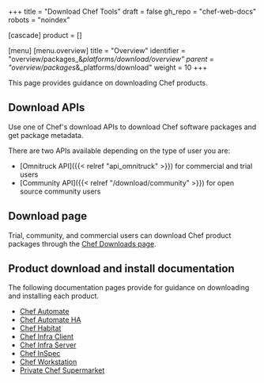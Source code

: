 +++
title = "Download Chef Tools"
draft = false
gh_repo = "chef-web-docs"
robots = "noindex"

[cascade]
  product = []

[menu]
  [menu.overview]
    title = "Overview"
    identifier = "overview/packages_&_platforms/download/overview"
    parent = "overview/packages_&_platforms/download"
    weight = 10
+++

This page provides guidance on downloading Chef products.

## Download APIs

Use one of Chef's download APIs to download Chef software packages and get package metadata.

There are two APIs available depending on the type of user you are:

- [Omnitruck API]({{< relref "api_omnitruck" >}}) for commercial and trial users
- [Community API]({{< relref "/download/community" >}}) for open source community users

## Download page

Trial, community, and commercial users can download Chef product packages through the [Chef Downloads page](https://www.chef.io/downloads).

## Product download and install documentation

The following documentation pages provide for guidance on downloading and installing each product.

- [Chef Automate](/automate/install/)
- [Chef Automate HA](/automate/ha/)
- [Chef Habitat](/habitat/install_habitat/)
- [Chef Infra Client](/install_bootstrap/)
- [Chef Infra Server](/server/install_server/)
- [Chef InSpec](/inspec/install/)
- [Chef Workstation](/workstation/install_workstation/)
- [Private Chef Supermarket](/supermarket/install_supermarket/)
